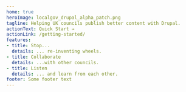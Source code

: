 ```yaml
---
home: true
heroImage: localgov_drupal_alpha_patch.png
tagline: Helping UK councils publish better content with Drupal.
actionText: Quick Start →
actionLink: /getting-started/
features:
- title: Stop...
  details: ... re-inventing wheels.
- title: Collaborate
  details: ...with other councils.
- title: Listen
  details: ... and learn from each other.
footer: Some footer text
---
```

